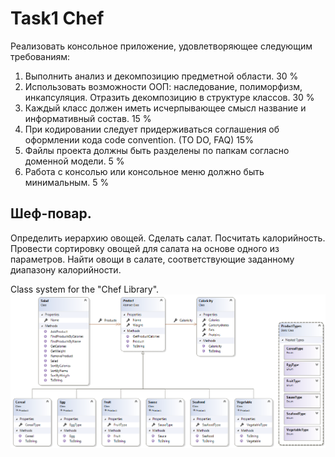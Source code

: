 # Task1 Chef
Реализовать консольное приложение, удовлетворяющее следующим требованиям:

1. Выполнить анализ и декомпозицию предметной области. 30 %
2. Использовать возможности ООП: наследование, полиморфизм, инкапсуляция. Отразить декомпозицию в структуре классов. 30 %
3. Каждый класс должен иметь исчерпывающее смысл название и информативный состав. 15 %
4. При кодировании следует придерживаться соглашения об оформлении кода code convention. (TO DO, FAQ) 15%
5. Файлы проекта должны быть разделены по папкам согласно доменной модели. 5 %
6. Работа с консолью или консольное меню должно быть минимальным. 5 %

## Шеф-повар. 
Определить иерархию овощей. Сделать салат. Посчитать калорийность. Провести сортировку овощей для салата на основе одного из параметров. Найти овощи в салате, соответствующие заданному диапазону калорийности.

Class system for the "Chef Library".
![ClassDiagram](https://github.com/Irirgavia/.NetTraining/blob/Task1_Chef/ChefLibrary/Hierarchy/ChefClassDiagram.png)